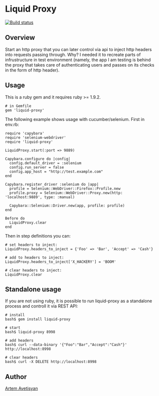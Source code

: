 # Liquid Proxy

[![Build status](https://secure.travis-ci.org/artemave/liquid-proxy.png)](https://secure.travis-ci.org/artemave/liquid-proxy)

## Overview

Start an http proxy that you can later control via api to inject http headers into requests passing through.
Why? I needed it to recreate parts of infrustructure in test environment (namely, the app I am testing is behind the proxy that takes care of authenticating users and passes on its checks in the form of http header).

## Usage

This is a ruby gem and it requires ruby >= 1.9.2.

    # in Gemfile
    gem 'liquid-proxy'
    
The following example shows usage with cucumber/selenium. First in env.rb:

    require 'capybara'
    require 'selenium-webdriver'
    require 'liquid-proxy'
    
    LiquidProxy.start(:port => 9889)
    
    Capybara.configure do |config|
      config.default_driver = :selenium
      config.run_server = false
      config.app_host = "http://test.example.com"
    end
        
    Capybara.register_driver :selenium do |app|
      profile = Selenium::WebDriver::Firefox::Profile.new
      profile.proxy = Selenium::WebDriver::Proxy.new(http: 'localhost:9889', type: :manual)

      Capybara::Selenium::Driver.new(app, profile: profile)
    end
    
    Before do
      LiquidProxy.clear
    end
    
Then in step definitions you can:
    
    # set headers to inject:
    LiquidProxy.headers_to_inject = {'Foo' => 'Bar', 'Accept' => 'Cash'}
    
    # add to headers to inject:
    LiquidProxy.headers_to_inject['X_HACKERY'] = 'BOOM'
    
    # clear headers to inject:
    LiquidProxy.clear

## Standalone usage

If you are not using ruby, it is possible to run liquid-proxy as a standalone process and controll it via REST API:

    # install
    bash$ gem install liquid-proxy
    
    # start
    bash$ liquid-proxy 8998
    
    # add headers
    bash$ curl --data-binary '{"Foo":"Bar","Accept":"Cash"}' http://localhost:8998
    
    # clear headers
    bash$ curl -X DELETE http://localhost:8998
    

## Author

[Artem Avetisyan](https://github.com/artemave)